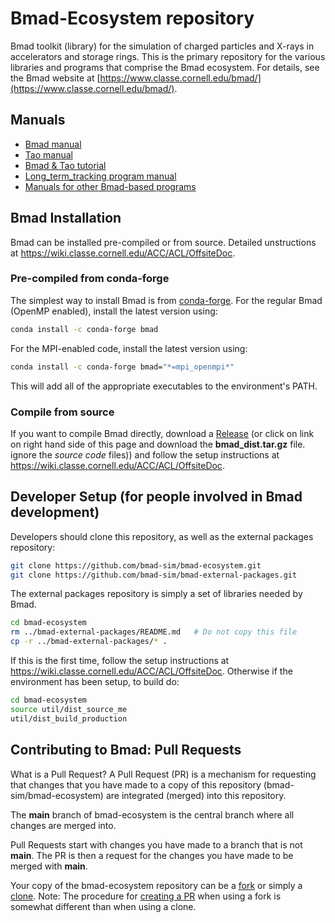 # Bmad-Ecosystem repository
Bmad toolkit (library) for the simulation of charged particles and X-rays in accelerators and storage rings. This is the primary repository for the various libraries and programs that comprise the Bmad ecosystem. For details, see the Bmad website at [https://www.classe.cornell.edu/bmad/](https://www.classe.cornell.edu/bmad/).

## Manuals
+ [Bmad manual](https://www.classe.cornell.edu/bmad/manual.html)
+ [Tao manual](https://www.classe.cornell.edu/bmad/tao.html)
+ [Bmad & Tao tutorial](https://www.classe.cornell.edu/bmad/tao.html)
+ [Long_term_tracking program manual](https://www.classe.cornell.edu/bmad/other_manuals.html)
+ [Manuals for other Bmad-based programs](https://www.classe.cornell.edu/bmad/other_manuals.html)

## Bmad Installation

Bmad can be installed pre-compiled or from source. Detailed unstructions at <https://wiki.classe.cornell.edu/ACC/ACL/OffsiteDoc>. 

### Pre-compiled from conda-forge

The simplest way to install Bmad is from [conda-forge](https://conda-forge.org). For the regular Bmad (OpenMP enabled), install the latest version using:
```zsh
conda install -c conda-forge bmad
```

For the MPI-enabled code, install the latest version using:
```zsh
conda install -c conda-forge bmad="*=mpi_openmpi*"
```

This will add all of the appropriate executables to the environment's PATH.

### Compile from source

If you want to compile Bmad directly,
download a [Release](https://github.com/bmad-sim/bmad-ecosystem/releases) 
(or click on link on right hand side of this page and download the **bmad_dist.tar.gz** file.
ignore the *source code* files)) 
and follow the setup instructions at <https://wiki.classe.cornell.edu/ACC/ACL/OffsiteDoc>.


## Developer Setup (for people involved in Bmad development)

Developers should clone this repository, as well as the external packages repository:

```bash
git clone https://github.com/bmad-sim/bmad-ecosystem.git
git clone https://github.com/bmad-sim/bmad-external-packages.git
```

The external packages repository is simply a set of libraries needed by Bmad.

```bash
cd bmad-ecosystem
rm ../bmad-external-packages/README.md   # Do not copy this file
cp -r ../bmad-external-packages/* .
```

If this is the first time,
follow the setup instructions at <https://wiki.classe.cornell.edu/ACC/ACL/OffsiteDoc>.
Otherwise if the environment has been setup, to build do:
```bash
cd bmad-ecosystem
source util/dist_source_me
util/dist_build_production
```

## Contributing to Bmad: Pull Requests

What is a Pull Request? A Pull Request (PR) is a mechanism for requesting that changes that you have made 
to a copy of this repository (bmad-sim/bmad-ecosystem) are integrated (merged) into this repository.

The **main** branch of bmad-ecosystem is the central branch where all changes are merged into. 

Pull Requests start with changes you have made to a branch that is not **main**. The PR is then a request for the changes you have made
to be merged with **main**. 

Your copy of the bmad-ecosystem repository can be a 
[fork](https://docs.github.com/en/pull-requests/collaborating-with-pull-requests/working-with-forks/about-forks)
or simply a [clone](https://github.com/git-guides/git-clone).
Note: The procedure for
[creating a PR](https://docs.github.com/en/pull-requests/collaborating-with-pull-requests/proposing-changes-to-your-work-with-pull-requests/creating-a-pull-request) 
when using a fork is somewhat different than when using a clone.
